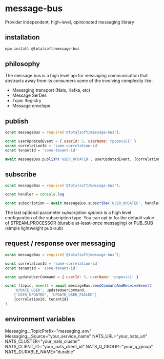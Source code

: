 # message-bus
Provider independent, high-level, opinionated messaging library

## installation
```javascript
npm install @totalsoft/message-bus
```

## philosophy
The message bus is a high level api for messaging communication that abstracts away from its consumers some of the involving complexity like:
 - Messaging transport (Nats, Kafka, etc)
 - Message SerDes
 - Topic Registry
 - Message envelope

## publish
```javascript
const messageBus = require('@totalsoft/message-bus');

const userUpdatedEvent = { userId: 5, userName:'rpopovici' }
const correlationId = 'some-correlation-id'
const tenantId = 'some-tenant-id'

await messageBus.publish('USER_UPDATED', userUpdatedEvent, {correlationId, tenantId});
```

## subscribe
```javascript
const messageBus = require('@totalsoft/message-bus');

const handler = console.log

const subscription = await messageBus.subscribe('USER_UPDATED', handler, messageBus.subscriptionOptions.STREAM_PROCESSOR)
```
The last optional parameter *subscription options*  is a high level configuration of the subscription type. You can opt in for the default value of STREAM_PROCESSOR (durable at-least-once messaging) or PUB_SUB (simple lightweight pub-sub)


## request / response over messaging
```javascript
const messageBus = require('@totalsoft/message-bus');

const correlationId = 'some-correlation-id'
const tenantId = 'some-tenant-id'

const updateUserCommand = { userId: 5, userName:'rpopovici' }

const [topic, event] = await messageBus.sendCommandAndReceiveEvent(
    'UPDATE_USER', updateUserCommand,
    ['USER_UPDATED', 'UPDATE_USER_FAILED'],
    {correlationId, tenantId}
)
```

## environment variables
Messaging__TopicPrefix="messaging_env"
Messaging__Source="your_service_name"
NATS_URL="your_nats_url"
NATS_CLUSTER="your_nats_cluster"
NATS_CLIENT_ID="your_nats_client_id"
NATS_Q_GROUP="your_q_group"
NATS_DURABLE_NAME="durable"


